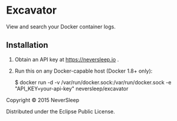# Excavator

View and search your Docker container logs.

## Installation

1. Obtain an API key at https://neversleep.io .

2. Run this on any Docker-capable host (Docker 1.8+ only):


    $ docker run -d -v /var/run/docker.sock:/var/run/docker.sock -e "API_KEY=your-api-key" neversleep/excavator


Copyright © 2015 NeverSleep

Distributed under the Eclipse Public License.

